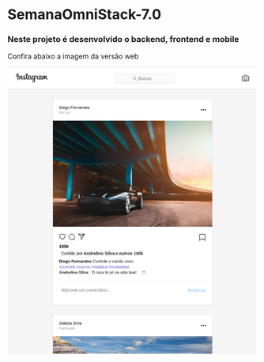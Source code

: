 # SemanaOmniStack-7.0

### Neste projeto é desenvolvido o backend, frontend e mobile


Confira abaixo a imagem da versão web

![alt text](https://github.com/andrelinos/SemanaOmniStack-7.0/blob/master/frontend/screenshot/instarocket.png "Semana OmniStack 7.0")
